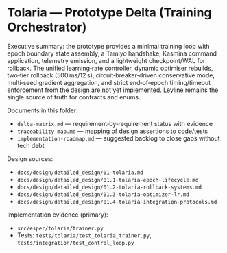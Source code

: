 # Tolaria — Prototype Delta (Training Orchestrator)

Executive summary: the prototype provides a minimal training loop with epoch boundary state assembly, a Tamiyo handshake, Kasmina command application, telemetry emission, and a lightweight checkpoint/WAL for rollback. The unified learning‑rate controller, dynamic optimiser rebuilds, two‑tier rollback (500 ms/12 s), circuit‑breaker‑driven conservative mode, multi‑seed gradient aggregation, and strict end‑of‑epoch timing/timeout enforcement from the design are not yet implemented. Leyline remains the single source of truth for contracts and enums.

Documents in this folder:
- `delta-matrix.md` — requirement‑by‑requirement status with evidence
- `traceability-map.md` — mapping of design assertions to code/tests
- `implementation-roadmap.md` — suggested backlog to close gaps without tech debt

Design sources:
- `docs/design/detailed_design/01-tolaria.md`
- `docs/design/detailed_design/01.1-tolaria-epoch-lifecycle.md`
- `docs/design/detailed_design/01.2-tolaria-rollback-systems.md`
- `docs/design/detailed_design/01.3-tolaria-optimizer-lr.md`
- `docs/design/detailed_design/01.4-tolaria-integration-protocols.md`

Implementation evidence (primary):
- `src/esper/tolaria/trainer.py`
- Tests: `tests/tolaria/test_tolaria_trainer.py`, `tests/integration/test_control_loop.py`

